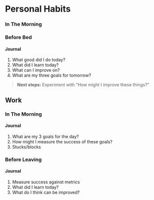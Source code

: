 # Personal Habits

### In The Morning


### Before Bed

#### Journal
1. What good did I do today?
1. What did I learn today?
1. What can I improve on?
1. What are my three goals for tomorrow?

> **Next steps:** Experiment with "How might I improve these things?"

## Work

### In The Morning

#### Journal

1. What are my 3 goals for the day?
1. How might I measure the success of these goals?
1. Stucks/blocks

### Before Leaving

#### Journal

1. Measure success against metrics
2. What did I learn today?
1. What do I think can be improved?
